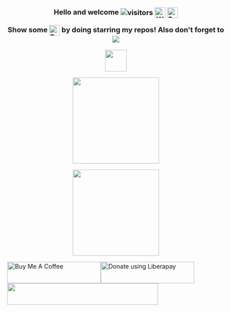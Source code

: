 <h3 align="center">
 Hello and welcome
 <img align=center src="https://visitor-badge.laobi.icu/badge?page_id=yurindoctrine.yurindoctrine" alt="visitors" />
 <img align=center src="https://user-images.githubusercontent.com/26017543/213809353-c908d93c-3dff-4694-9d13-e0e5cbdb879c.png" alt="Waving Hand" width="25" height="25" />
 <img align=center src="https://user-images.githubusercontent.com/26017543/213809357-1687c2d7-8c88-47af-a9be-9110b1d9c10a.png" alt="Party Popper" width="25" height="25" />

 Show some <img align=center src="https://raw.githubusercontent.com/goforbg/telegram-emoji-gifs/master/heart.gif" alt="Beating Heart" width="25" height="25" /> 
 by doing starring my repos! Also don't forget to <img align=center src="https://img.shields.io/github/followers/yurindoctrine?label=Follow me&style=social" />
</h3>

<p align="center">
<img height="50" src="https://readme-typing-svg.herokuapp.com?color=%ffffff&center=true&vCenter=true&width=500&lines=Over+5+years+of+programming+experience;Always+into+stuff;Harder,+better,+faster,+stronger+:)">
</p>

<p align="center">
<img height="200" src="https://github-readme-stats.vercel.app/api/top-langs/?username=yurindoctrine&layout=compact&theme=dark">
</p>

<p align="center">
<img height="200" src="https://github-readme-stats.vercel.app/api?username=yurindoctrine&show_icons=false&theme=dark&include_all_commits=true)">
</p>

<a href="https://www.buymeacoffee.com/yurindoctrine" target="_blank"><img src="https://cdn.buymeacoffee.com/buttons/v2/default-yellow.png" alt="Buy Me A Coffee" style="height: 50px !important;width: 217px !important;" ></a><a href="https://liberapay.com/yurindoctrine/donate"><img height="50" width="217" alt="Donate using Liberapay" src="https://liberapay.com/assets/widgets/donate.svg"></a></noscript><a href="https://ko-fi.com/R5R0AGV29"><img height="50" width="350" src="https://ko-fi.com/img/githubbutton_sm.svg"></a>
